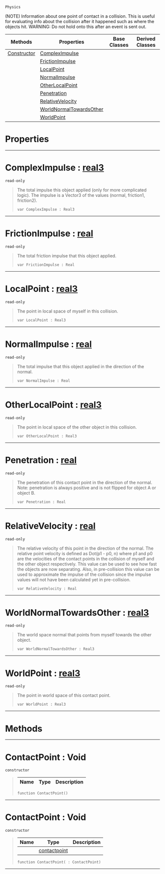  `Physics`



(NOTE) Information about one point of contact in a collision. This is useful for evaluating info about the collision after it happened such as where the objects hit. WARNING: Do not hold onto this after an event is sent out.

|Methods|Properties|Base Classes|Derived Classes|
|---|---|---|---|
|[ Constructor](contactpoint.md#contactpoint-void)|[ ComplexImpulse](contactpoint.md#compleximpulse-zilch-engi)| | |
| |[ FrictionImpulse](contactpoint.md#frictionimpulse-zilch-eng)| | |
| |[ LocalPoint](contactpoint.md#localpoint-zilch-engine-d)| | |
| |[ NormalImpulse](contactpoint.md#normalimpulse-zilch-engin)| | |
| |[ OtherLocalPoint](contactpoint.md#otherlocalpoint-zilch-eng)| | |
| |[ Penetration](contactpoint.md#penetration-zilch-engine)| | |
| |[ RelativeVelocity](contactpoint.md#relativevelocity-zilch-en)| | |
| |[ WorldNormalTowardsOther](contactpoint.md#worldnormaltowardsother)| | |
| |[ WorldPoint](contactpoint.md#worldpoint-zilch-engine-d)| | |


 #  Properties


---  
 #  ComplexImpulse : [real3](../nada_base_types/real3.md)

 `read-only`

> The total impulse this object applied (only for more complicated logic). The impulse is a Vector3 of the values (normal, friction1, friction2).
> ``` lang=cpp, name=Nada
> var ComplexImpulse : Real3


---  
 #  FrictionImpulse : [real](../nada_base_types/real.md)

 `read-only`

> The total friction impulse that this object applied.
> ``` lang=cpp, name=Nada
> var FrictionImpulse : Real


---  
 #  LocalPoint : [real3](../nada_base_types/real3.md)

 `read-only`

> The point in local space of myself in this collision.
> ``` lang=cpp, name=Nada
> var LocalPoint : Real3


---  
 #  NormalImpulse : [real](../nada_base_types/real.md)

 `read-only`

> The total impulse that this object applied in the direction of the normal.
> ``` lang=cpp, name=Nada
> var NormalImpulse : Real


---  
 #  OtherLocalPoint : [real3](../nada_base_types/real3.md)

 `read-only`

> The point in local space of the other object in this collision.
> ``` lang=cpp, name=Nada
> var OtherLocalPoint : Real3


---  
 #  Penetration : [real](../nada_base_types/real.md)

 `read-only`

> The penetration of this contact point in the direction of the normal. Note: penetration is always positive and is not flipped for object A or object B.
> ``` lang=cpp, name=Nada
> var Penetration : Real


---  
 #  RelativeVelocity : [real](../nada_base_types/real.md)

 `read-only`

> The relative velocity of this point in the direction of the normal. The relative point velocity is defined as Dot(p1 - p0, n) where p1 and p0 are the velocities of the contact points in the collision of myself and the other object respectively. This value can be used to see how fast the objects are now separating. Also, in pre-collision this value can be used to approximate the impulse of the collision since the impulse values will not have been calculated yet in pre-collision.
> ``` lang=cpp, name=Nada
> var RelativeVelocity : Real


---  
 #  WorldNormalTowardsOther : [real3](../nada_base_types/real3.md)

 `read-only`

> The world space normal that points from myself towards the other object.
> ``` lang=cpp, name=Nada
> var WorldNormalTowardsOther : Real3


---  
 #  WorldPoint : [real3](../nada_base_types/real3.md)

 `read-only`

> The point in world space of this contact point.
> ``` lang=cpp, name=Nada
> var WorldPoint : Real3


---  
 #  Methods


---  
 #  ContactPoint : Void

 `constructor`

> 
> |Name|Type|Description|
> |---|---|---|
> ``` lang=cpp, name=Nada
> function ContactPoint()
> ``` 


---  
 #  ContactPoint : Void

 `constructor`

> 
> |Name|Type|Description|
> |---|---|---|
> ||[contactpoint](contactpoint.md)| |
> ``` lang=cpp, name=Nada
> function ContactPoint( : ContactPoint)
> ``` 


---  
 

 